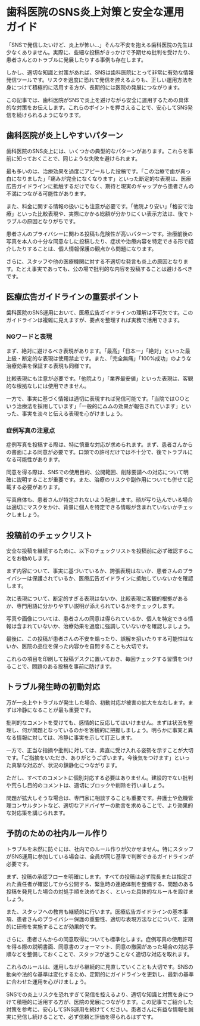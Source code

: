 # 歯科医院のSNS炎上対策と安全な運用ガイド

「SNSで発信したいけど、炎上が怖い...」そんな不安を抱える歯科医院の先生は少なくありません。実際に、些細な投稿がきっかけで予期せぬ批判を受けたり、患者さんとのトラブルに発展したりする事例も存在します。

しかし、適切な知識と対策があれば、SNSは歯科医院にとって非常に有効な情報発信ツールです。リスクを過度に恐れて発信を控えるよりも、正しい運用方法を身につけて積極的に活用する方が、長期的には医院の発展につながります。

この記事では、歯科医院がSNSで炎上を避けながら安全に運用するための具体的な対策をお伝えします。これらのポイントを押さえることで、安心してSNS発信を続けられるようになります。

## 歯科医院が炎上しやすいパターン

歯科医院のSNS炎上には、いくつかの典型的なパターンがあります。これらを事前に知っておくことで、同じような失敗を避けられます。

最も多いのは、治療効果を過度にアピールした投稿です。「この治療で歯が真っ白になりました」「痛みが完全になくなります」といった断定的な表現は、医療広告ガイドラインに抵触するだけでなく、期待と現実のギャップから患者さんの不満につながる可能性があります。

また、料金に関する情報の扱いにも注意が必要です。「他院より安い」「格安で治療」といった比較表現や、実際にかかる総額が分かりにくい表示方法は、後でトラブルの原因となりがちです。

患者さんのプライバシーに関わる投稿も危険性が高いパターンです。治療前後の写真を本人の十分な同意なしに投稿したり、症状や治療内容を特定できる形で紹介したりすることは、個人情報保護の観点から問題になります。

さらに、スタッフや他の医療機関に対する不適切な発言も炎上の原因となります。たとえ事実であっても、公の場で批判的な内容を投稿することは避けるべきです。

## 医療広告ガイドラインの重要ポイント

歯科医院のSNS運用において、医療広告ガイドラインの理解は不可欠です。このガイドラインは複雑に見えますが、要点を整理すれば実務で活用できます。

### NGワードと表現

まず、絶対に避けるべき表現があります。「最高」「日本一」「絶対」といった最上級・断定的な表現は使用禁止です。また、「完全無痛」「100%成功」のような治療効果を保証する表現も同様です。

比較表現にも注意が必要です。「他院より」「業界最安値」といった表現は、客観的な根拠なしには使用できません。

一方で、事実に基づく情報は適切に表現すれば発信可能です。「当院では○○という治療法を採用しています」「一般的に△△の効果が報告されています」といった、事実を淡々と伝える表現を心がけましょう。

### 症例写真の注意点

症例写真を投稿する際は、特に慎重な対応が求められます。まず、患者さんからの書面による同意が必要です。口頭での許可だけでは不十分で、後でトラブルになる可能性があります。

同意を得る際は、SNSでの使用目的、公開範囲、削除要請への対応について明確に説明することが重要です。また、治療のリスクや副作用についても併せて記載する必要があります。

写真自体も、患者さんが特定されないよう配慮します。顔が写り込んでいる場合は適切にマスクをかけ、背景に個人を特定できる情報が含まれていないかチェックしましょう。

## 投稿前のチェックリスト

安全な投稿を継続するために、以下のチェックリストを投稿前に必ず確認することをお勧めします。

まず内容について、事実に基づいているか、誇張表現はないか、患者さんのプライバシーは保護されているか、医療広告ガイドラインに抵触していないかを確認します。

次に表現について、断定的すぎる表現はないか、比較表現に客観的根拠があるか、専門用語に分かりやすい説明が添えられているかをチェックします。

写真や画像については、患者さんの同意は得られているか、個人を特定できる情報は含まれていないか、治療効果を過度に強調していないかを確認しましょう。

最後に、この投稿が患者さんの不安を煽ったり、誤解を招いたりする可能性はないか、医院の品位を保った内容かを自問することも大切です。

これらの項目を印刷して投稿デスクに置いておき、毎回チェックする習慣をつけることで、問題のある投稿を事前に防げます。

## トラブル発生時の初動対応

万が一炎上やトラブルが発生した場合、初動対応が被害の拡大を左右します。まずは冷静になることが最も重要です。

批判的なコメントを受けても、感情的に反応してはいけません。まずは状況を整理し、何が問題となっているのかを客観的に把握しましょう。明らかに事実と異なる情報に対しては、冷静に事実を示して訂正します。

一方で、正当な指摘や批判に対しては、素直に受け入れる姿勢を示すことが大切です。「ご指摘をいただき、ありがとうございます。今後気をつけます」といった真摯な対応が、状況の鎮静化につながります。

ただし、すべてのコメントに個別対応する必要はありません。建設的でない批判や荒らし目的のコメントは、適切にブロックや削除を行いましょう。

問題が拡大しそうな場合は、専門家に相談することも重要です。弁護士や危機管理コンサルタントなど、適切なアドバイザーの助言を求めることで、より効果的な対応策を講じられます。

## 予防のための社内ルール作り

トラブルを未然に防ぐには、社内でのルール作りが欠かせません。特にスタッフがSNS運用に参加している場合は、全員が同じ基準で判断できるガイドラインが必要です。

まず、投稿の承認フローを明確にします。すべての投稿は必ず院長または指定された責任者が確認してから公開する、緊急時の連絡体制を整備する、問題のある投稿を発見した場合の対処手順を決めておく、といった具体的なルールを設けましょう。

また、スタッフへの教育も継続的に行います。医療広告ガイドラインの基本事項、患者さんのプライバシー保護の重要性、適切な表現方法などについて、定期的に研修を実施することが効果的です。

さらに、患者さんからの同意取得についても標準化します。症例写真の使用許可を得る際の説明書面、同意書のフォーマット、同意の撤回があった場合の対応手順などを整備しておくことで、スタッフが迷うことなく適切な対応を取れます。

これらのルールは、運用しながら継続的に見直していくことも大切です。SNSの動向や法的な基準は変化するため、定期的にガイドラインを更新し、最新の基準に合わせた運用を心がけましょう。

SNSでの炎上リスクを恐れすぎて発信を控えるより、適切な知識と対策を身につけて積極的に活用する方が、医院の発展につながります。この記事でご紹介した対策を参考に、安心してSNS運用を続けてください。患者さんに有益な情報を誠実に発信し続けることで、必ず信頼と評価を得られるはずです。